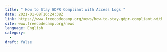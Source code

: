 ```yaml
---
title: " How to Stay GDPR Compliant with Access Logs "
date: 2021-01-08T16:24:38Z
link: https://www.freecodecamp.org/news/how-to-stay-gdpr-compliant-with-access-logs/?utm_medium=RSS&utm_source=news.12bit.vn
site: www.freecodecamp.org/news
language: English
category:
  -   
draft: false
---
```

